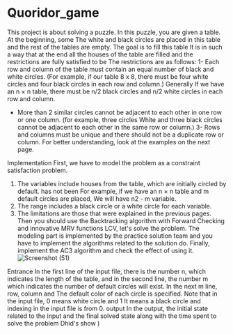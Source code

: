 # Quoridor_game

This project is about solving a puzzle. In this puzzle, you are given a table. At the beginning, some
The white and black circles are placed in this table and the rest of the tables are empty. The goal is to fill this table
It is in such a way that at the end all the houses of the table are filled and the restrictions are fully satisfied
to be
The restrictions are as follows:
 1- Each row and column of the table must contain an equal number of black and white circles. (For example, if our table
 8 x 8, there must be four white circles and four black circles in each row and column.) Generally If we have an n × n table, there must be n/2 black circles and n/2 white circles in each row and column.
 - More than 2 similar circles cannot be adjacent to each other in one row or one column. (for example, three circles
White and three black circles cannot be adjacent to each other in the same row or column.)
 3- Rows and columns must be unique and there should not be a duplicate row or column.
For better understanding, look at the examples on the next page.

Implementation
First, we have to model the problem as a constraint satisfaction problem.
 1. The variables include houses from the table, which are initially circled by default.
has not been For example, if we have an n × n table and m default circles are placed,
We will have n2 - m variable.
 2. The range includes a black circle or a white circle for each variable.
 3. The limitations are those that were explained in the previous pages.
Then you should use the Backtracking algorithm with Forward Checking and innovative MRV functions
 LCV, let's solve the problem.
The modeling part is implemented by the practice solution team and you have to implement the algorithms related to the solution
do.
Finally, implement the AC3 algorithm and check the effect of using it.
![Screenshot (51)](https://user-images.githubusercontent.com/45328431/232909874-45594483-4e3f-45b4-bafa-cb8da9b976f5.png)

Entrance
In the first line of the input file, there is the number n, which indicates the length of the table, and in the second line, the number m
which indicates the number of default circles will exist. In the next m line, row, column and
The default color of each circle is specified. Note that in the input file, 0 means white circle and 1
It means a black circle and indexing in the input file is from 0.
output
In the output, the initial state related to the input and the final solved state along with the time spent to solve the problem
Dhid's show )
